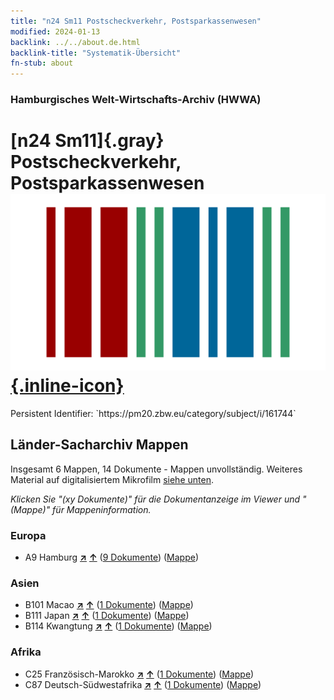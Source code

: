 ```yaml
---
title: "n24 Sm11 Postscheckverkehr, Postsparkassenwesen"
modified: 2024-01-13
backlink: ../../about.de.html
backlink-title: "Systematik-Übersicht"
fn-stub: about
---
```


### Hamburgisches Welt-Wirtschafts-Archiv (HWWA)

# [n24 Sm11]{.gray}&#8201; Postscheckverkehr, Postsparkassenwesen &#160; [![Wikidata](/images/Wikidata-logo.svg "Wikidata"){.inline-icon}](http://www.wikidata.org/entity/Q104711006)

<div class="hint">Persistent Identifier: `https://pm20.zbw.eu/category/subject/i/161744`</div>







## Länder-Sacharchiv Mappen






Insgesamt 6 Mappen, 14 Dokumente - Mappen unvollständig. Weiteres Material auf digitalisiertem Mikrofilm [siehe unten](#filmsections).

_Klicken Sie "(xy Dokumente)" für die Dokumentanzeige im Viewer und "(Mappe)" für Mappeninformation._




### Europa

- A9 Hamburg [**&nearr;**](../../../geo/i/140905/about.de.html "Hamburg (alle Mappen)") [**&uarr;**](../../../geo/about.de.html#A9 "Ländersystematik") (<a href="https://pm20.zbw.eu/iiifview/folder/sh/140905,161744" title="über: Hamburg : Postscheckverkehr, Postsparkassenwesen" target="_blank">9 Dokumente</a>) ([Mappe](../../../../folder/sh/1409xx/140905/1617xx/161744/about.de.html))

### Asien

- B101 Macao [**&nearr;**](../../../geo/i/141267/about.de.html "Macao (alle Mappen)") [**&uarr;**](../../../geo/about.de.html#B101 "Ländersystematik") (<a href="https://pm20.zbw.eu/iiifview/folder/sh/141267,161744" title="über: Macao : Postscheckverkehr, Postsparkassenwesen" target="_blank">1 Dokumente</a>) ([Mappe](../../../../folder/sh/1412xx/141267/1617xx/161744/about.de.html))
- B111 Japan [**&nearr;**](../../../geo/i/141272/about.de.html "Japan (alle Mappen)") [**&uarr;**](../../../geo/about.de.html#B111 "Ländersystematik") (<a href="https://pm20.zbw.eu/iiifview/folder/sh/141272,161744" title="über: Japan : Postscheckverkehr, Postsparkassenwesen" target="_blank">1 Dokumente</a>) ([Mappe](../../../../folder/sh/1412xx/141272/1617xx/161744/about.de.html))
- B114 Kwangtung [**&nearr;**](../../../geo/i/141275/about.de.html "Kwangtung (alle Mappen)") [**&uarr;**](../../../geo/about.de.html#B114 "Ländersystematik") (<a href="https://pm20.zbw.eu/iiifview/folder/sh/141275,161744" title="über: Kwangtung : Postscheckverkehr, Postsparkassenwesen" target="_blank">1 Dokumente</a>) ([Mappe](../../../../folder/sh/1412xx/141275/1617xx/161744/about.de.html))

### Afrika

- C25 Französisch-Marokko [**&nearr;**](../../../geo/i/141358/about.de.html "Französisch-Marokko (alle Mappen)") [**&uarr;**](../../../geo/about.de.html#C25 "Ländersystematik") (<a href="https://pm20.zbw.eu/iiifview/folder/sh/141358,161744" title="über: Französisch-Marokko : Postscheckverkehr, Postsparkassenwesen" target="_blank">1 Dokumente</a>) ([Mappe](../../../../folder/sh/1413xx/141358/1617xx/161744/about.de.html))
- C87 Deutsch-Südwestafrika [**&nearr;**](../../../geo/i/141450/about.de.html "Deutsch-Südwestafrika (alle Mappen)") [**&uarr;**](../../../geo/about.de.html#C87 "Ländersystematik") (<a href="https://pm20.zbw.eu/iiifview/folder/sh/141450,161744" title="über: Deutsch-Südwestafrika : Postscheckverkehr, Postsparkassenwesen" target="_blank">1 Dokumente</a>) ([Mappe](../../../../folder/sh/1414xx/141450/1617xx/161744/about.de.html))



<a id="filmsections" />














